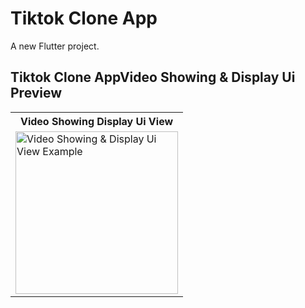 # Tiktok Clone App

A new Flutter project.

<!-- 
## Add This Packages 
firebase_core: ^2.13.1
get: ^4.6.5
firebase_auth: ^4.6.2
cloud_firestore: ^4.8.0
firebase_storage: ^11.2.2 -->

<!--  
##  Creating User Complete Firebase  -->


## Tiktok Clone AppVideo Showing  & Display Ui Preview


<table>
  
  
<tr>                    
   <th>Video Showing Display Ui View</th>
  
</tr>  
  
  
  
<tr>

<td>
  <img src="https://github.com/mdsomad/Tiktok-Clone-App/assets/103892160/81e5f269-8f2c-4d53-85ac-48a3f3455d77" alt="Video Showing & Display Ui View Example" width="260"/>
</td>

  
</tr>


</table>


